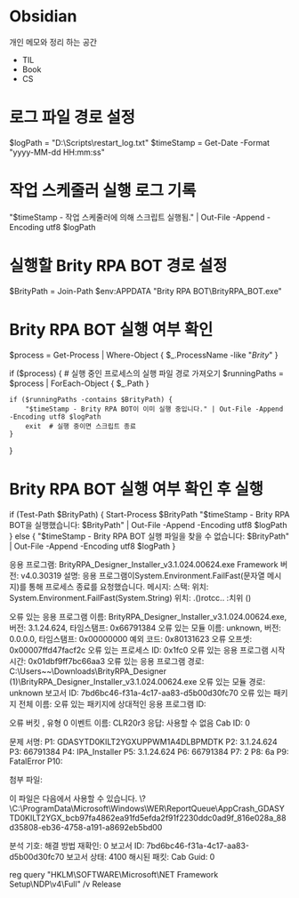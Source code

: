# Obsidian
개인 메모와 정리 하는 공간

- TIL
- Book
- CS


# 로그 파일 경로 설정
$logPath = "D:\Scripts\restart_log.txt"
$timeStamp = Get-Date -Format "yyyy-MM-dd HH:mm:ss"

# 작업 스케줄러 실행 로그 기록
"$timeStamp - 작업 스케줄러에 의해 스크립트 실행됨." | Out-File -Append -Encoding utf8 $logPath

# 실행할 Brity RPA BOT 경로 설정
$BrityPath = Join-Path $env:APPDATA "Brity RPA BOT\BrityRPA_BOT.exe"

# Brity RPA BOT 실행 여부 확인
$process = Get-Process | Where-Object { $_.ProcessName -like "*Brity*" }

if ($process) {
    # 실행 중인 프로세스의 실행 파일 경로 가져오기
    $runningPaths = $process | ForEach-Object { $_.Path }  

    if ($runningPaths -contains $BrityPath) {
        "$timeStamp - Brity RPA BOT이 이미 실행 중입니다." | Out-File -Append -Encoding utf8 $logPath
        exit  # 실행 중이면 스크립트 종료
    }
}

# Brity RPA BOT 실행 여부 확인 후 실행
if (Test-Path $BrityPath) {
    Start-Process $BrityPath
    "$timeStamp - Brity RPA BOT을 실행했습니다: $BrityPath" | Out-File -Append -Encoding utf8 $logPath
} else {
    "$timeStamp - Brity RPA BOT 실행 파일을 찾을 수 없습니다: $BrityPath" | Out-File -Append -Encoding utf8 $logPath
}




응용 프로그램: BrityRPA_Designer_Installer_v3.1.024.00624.exe
Framework 버전: v4.0.30319
설명: 응용 프로그램이System.Environment.FailFast(문자열 메시지)를 통해 프로세스 종료를 요청했습니다.
메시지: 
스택:
   위치: System.Environment.FailFast(System.String)
   위치: <Module>.‭⁬‎⁯⁫⁫‍⁮⁬​​‏‪‮‮‪⁫‪‭⁮⁫‫‮‎​‭‍​⁯​‮⁪‍⁯‮⁫⁯⁯⁫⁪‮()
   위치: <Module>..cctor()


오류 있는 응용 프로그램 이름: BrityRPA_Designer_Installer_v3.1.024.00624.exe, 버전: 3.1.24.624, 타임스탬프: 0x66791384
오류 있는 모듈 이름: unknown, 버전: 0.0.0.0, 타임스탬프: 0x00000000
예외 코드: 0x80131623
오류 오프셋: 0x00007ffd47facf2c
오류 있는 프로세스 ID: 0x1fc0
오류 있는 응용 프로그램 시작 시간: 0x01dbf9ff7bc66aa3
오류 있는 응용 프로그램 경로: C:\Users\~~\Downloads\BrityRPA_Designer (1)\BrityRPA_Designer_Installer_v3.1.024.00624.exe
오류 있는 모듈 경로: unknown
보고서 ID: 7bd6bc46-f31a-4c17-aa83-d5b00d30fc70
오류 있는 패키지 전체 이름: 
오류 있는 패키지에 상대적인 응용 프로그램 ID: 


오류 버킷 , 유형 0
이벤트 이름: CLR20r3
응답: 사용할 수 없음
Cab ID: 0

문제 서명:
P1: GDASYTD0KILT2YGXUPPWM1A4DLBPMDTK
P2: 3.1.24.624
P3: 66791384
P4: IPA_Installer
P5: 3.1.24.624
P6: 66791384
P7: 2
P8: 6a
P9: FatalError
P10: 

첨부 파일:

이 파일은 다음에서 사용할 수 있습니다.
\\?\C:\ProgramData\Microsoft\Windows\WER\ReportQueue\AppCrash_GDASYTD0KILT2YGX_bcb97fa4862ea91fd5efda2f91f2230ddc0ad9f_816e028a_88d35808-eb36-4758-a191-a8692eb5bd00

분석 기호: 
해결 방법 재확인: 0
보고서 ID: 7bd6bc46-f31a-4c17-aa83-d5b00d30fc70
보고서 상태: 4100
해시된 패킷: 
Cab Guid: 0


reg query "HKLM\SOFTWARE\Microsoft\NET Framework Setup\NDP\v4\Full" /v Release
